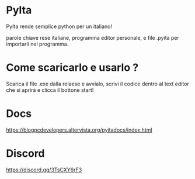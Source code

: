 # PyIta

PyIta rende semplice python per un italiano!

parole chiave rese italiane, programma editor personale, e file .pyita per importarli nel programma.

# Come scaricarlo e usarlo ? 
Scarica il file .exe dalla relaese e avvialo, scrivi il codice dentro al text editor che si aprirà e clicca il bottone start!
# Docs
https://blogpcdevelopers.altervista.org/pyitadocs/index.html
# Discord 
https://discord.gg/3TsCXY6rF3
